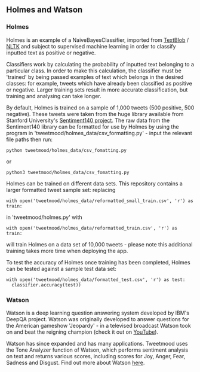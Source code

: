 ## Holmes and Watson

### Holmes

Holmes is an example of a NaiveBayesClassifier, imported from [TextBlob](https://textblob.readthedocs.io/en/dev/index.html#) / [NLTK](http://www.nltk.org/) and subject to supervised machine learning in order to classify inputted text as positive or negative.

Classifiers work by calculating the probability of inputted text belonging to a particular class.  In order to make this calculation, the classifier must be 'trained' by being passed examples of text which belongs in the desired classes: for example, tweets which have already been classified as positive or negative.  Larger training sets result in more accurate classification, but training and analysing can take longer.

By default, Holmes is trained on a sample of 1,000 tweets (500 positive, 500 negative).  These tweets were taken from the huge library available from Stanford University's [Sentiment140 project](http://help.sentiment140.com/for-students/).  The raw data from the Sentiment140 library can be formatted for use by Holmes by using the program in 'tweetmood/holmes_data/csv_formatting.py' - input the relevant file paths then run:
```
python tweetmood/holmes_data/csv_fomatting.py
```
or
```
python3 tweetmood/holmes_data/csv_fomatting.py
```

Holmes can be trained on different data sets.  This repository contains a larger formatted tweet sample set: replacing
```
with open('tweetmood/holmes_data/reformatted_small_train.csv', 'r') as train:
```
in 'tweetmood/holmes.py' with
```
with open('tweetmood/holmes_data/reformatted_train.csv', 'r') as train:
```
will train Holmes on a data set of 10,000 tweets - please note this additional training takes more time when deploying the app.

To test the accuracy of Holmes once training has been completed, Holmes can be tested against a sample test data set:
```
with open('tweetmood/holmes_data/formatted_test.csv', 'r') as test:
  classifier.accuracy(test))
```

### Watson

Watson is a deep learning question answering system developed by IBM's DeepQA project. Watson was originally developed to answer questions for the American gameshow 'Jeopardy' - in a televised broadcast Watson took on and beat the reigning champion (check it out on [YouTube](https://www.youtube.com/watch?v=wZxq01DcvGA)).

Watson has since expanded and has many applications.  Tweetmood uses the Tone Analyzer function of Watson, which performs sentiment analysis on text and returns various scores, including scores for Joy, Anger, Fear, Sadness and Disgust.  Find out more about Watson [here](https://www.ibm.com/watson/).
